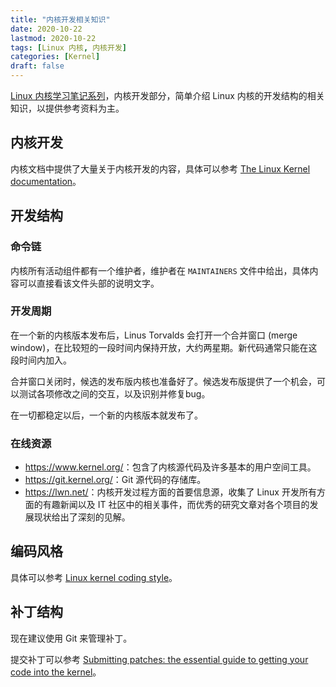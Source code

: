 ```yaml
---
title: "内核开发相关知识"
date: 2020-10-22
lastmod: 2020-10-22
tags: [Linux 内核, 内核开发]
categories: [Kernel]
draft: false
---
```


[Linux 内核学习笔记系列](/posts/kernel/kernel)，内核开发部分，简单介绍 Linux 内核的开发结构的相关知识，以提供参考资料为主。

<!--more-->

## 内核开发

内核文档中提供了大量关于内核开发的内容，具体可以参考 [The Linux Kernel documentation](https://www.kernel.org/doc/html/latest/)。

## 开发结构

### 命令链

内核所有活动组件都有一个维护者，维护者在 `MAINTAINERS` 文件中给出，具体内容可以直接看该文件头部的说明文字。

### 开发周期

在一个新的内核版本发布后，Linus Torvalds 会打开一个合并窗口 (merge window)，在比较短的一段时间内保持开放，大约两星期。新代码通常只能在这段时间内加入。

合并窗口关闭时，候选的发布版内核也准备好了。候选发布版提供了一个机会，可以测试各项修改之间的交互，以及识别并修复bug。

在一切都稳定以后，一个新的内核版本就发布了。

### 在线资源

- <https://www.kernel.org/>：包含了内核源代码及许多基本的用户空间工具。
- <https://git.kernel.org/>：Git 源代码的存储库。
- <https://lwn.net/>：内核开发过程方面的首要信息源，收集了 Linux 开发所有方面的有趣新闻以及 IT 社区中的相关事件，而优秀的研究文章对各个项目的发展现状给出了深刻的见解。

## 编码风格

具体可以参考 [Linux kernel coding style](https://www.kernel.org/doc/html/latest/process/coding-style.html)。

## 补丁结构

现在建议使用 Git 来管理补丁。

提交补丁可以参考 [Submitting patches: the essential guide to getting your code into the kernel](https://www.kernel.org/doc/html/latest/process/submitting-patches.html)。
